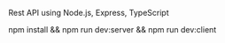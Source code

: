 Rest API using Node.js, Express, TypeScript

npm install && npm run dev:server && npm run dev:client
